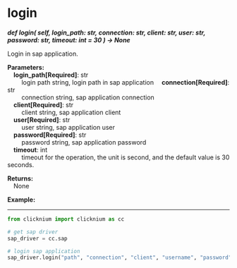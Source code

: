 # login

***def login(
        self,
        login_path: str,
        connection: str,
        client: str,
        user: str,
        password: str,
        timeout: int = 30
    ) -> None***  

Login in sap application.

**Parameters:**  
    &emsp;**login_path[Required]**: str  
        &emsp;&emsp; login path string,  login path in sap application
    &emsp;**connection[Required]**: str  
        &emsp;&emsp; connection string, sap application connection  
    &emsp;**client[Required]**: str  
        &emsp;&emsp; client string, sap application client  
    &emsp;**user[Required]**: str  
        &emsp;&emsp; user string, sap application user  
    &emsp;**password[Required]**: str  
        &emsp;&emsp; password string, sap application password  
    &emsp;**timeout**: int  
        &emsp;&emsp; timeout for the operation, the unit is second, and the default value is 30 seconds. 

**Returns:**  
    &emsp;None

**Example:**
***
```python
from clicknium import clicknium as cc

# get sap driver
sap_driver = cc.sap

# login sap application
sap_driver.login("path", "connection", "client", "username", "password")

```